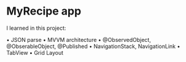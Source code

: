 # **MyRecipe app**

I learned in this project:

 • JSON parse
 • MVVM architecture
 • @ObservedObject, @ObserableObject, @Published
 • NavigationStack, NavigationLink
 • TabView
 • Grid Layout
